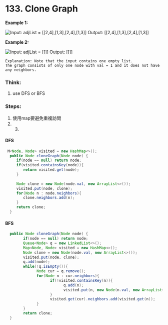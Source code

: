 # 133. Clone Graph

**Example 1:**

![Input: adjList = \[\[2,4\],\[1,3\],\[2,4\],\[1,3\]\] Output: \[\[2,4\],\[1,3\],\[2,4\],\[1,3\]\]](../.gitbook/assets/image%20%2823%29.png)

**Example 2:**

![Input: adjList = \[\[\]\] Output: \[\[\]\]](../.gitbook/assets/image%20%2822%29.png)

```text
Explanation: Note that the input contains one empty list. 
The graph consists of only one node with val = 1 and it does not have any neighbors.
```

### Think:

1. use DFS or BFS

### Steps:

1. 使用map要避免重複訪問
2. 3. 
#### DFS

```java
 M<Node, Node> visited = new HashMap<>();
  public Node cloneGraph(Node node) {
     if(node == null) return node;
     if(visited.containsKey(node)){
        return visited.get(node);
     }
     
     Node clone = new Node(node.val, new ArrayList<>()); 
     visited.put(node, clone);
     for(Node n : node.neighbors){
        clone.neighbors.add(n);
     }
     return clone;
  }
```

#### BFS

```java
  public Node cloneGraph(Node node) {
        if(node == null) return node;
        Queue<Node> q = new LinkedList<>();
        Map<Node, Node> visited = new HashMap<>();
        Node clone = new Node(node.val, new ArrayList<>()); 
        visited.put(node, clone);
        q.add(node);
        while(!q.isEmpty()){
              Node cur = q.remove();
              for(Node n : cur.neighbors){
                    if(!visited.containsKey(n)){
                          q.add(n);
                          visited.put(n, new Node(n.val, new ArrayList<>()));
                    }
                    visited.get(cur).neighbors.add(visited.get(n));
              }
        }
        return clone;
  }
```



